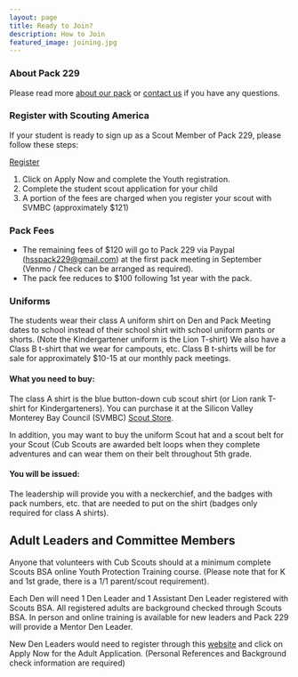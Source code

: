```yaml
---
layout: page
title: Ready to Join?
description: How to Join
featured_image: joining.jpg
---
```


### About Pack 229

Please read more [about our pack](/about) or [contact us](mailto:contact@hsspack229.org) if you have any questions.

### Register with Scouting America

If your student is ready to sign up as a Scout Member of Pack 229, please follow these steps:

[Register](https://beascout.scouting.org/list/?zip=95120&program%5B0%5D=pack&cubFilter=all&miles=10&unitID=304044)

1. Click on Apply Now and complete the Youth registration.
2. Complete the student scout application for your child
3. A portion of the fees are charged when you register your scout with SVMBC (approximately $121)

### Pack Fees

* The remaining fees of $120 will go to Pack 229 via Paypal (hsspack229@gmail.com) at the first pack meeting in September (Venmo / Check can be arranged as required).
* The pack fee reduces to $100 following 1st year with the pack.

### Uniforms

The students wear their class A uniform shirt on Den and Pack Meeting dates to school instead of their school shirt with school uniform pants or shorts. (Note the Kindergartener uniform is the Lion T-shirt) We also have a Class B t-shirt that we wear for campouts, etc. Class B t-shirts will be for sale for approximately $10-15 at our monthly pack meetings.

#### What you need to buy:

The class A shirt is the blue button-down cub scout shirt (or Lion rank T-shirt for Kindergarteners). You can purchase it at the Silicon Valley Monterey Bay Council (SVMBC) [Scout Store](https://www.svmbc.org/scout-shop/).

In addition, you may want to buy the uniform Scout hat and a scout belt for your Scout (Cub Scouts are awarded belt loops when they complete adventures and can wear them on their belt throughout 5th grade.

#### You will be issued:

The leadership will provide you with a neckerchief, and the badges with pack numbers, etc. that are needed to put on the shirt (badges only required for class A shirts).

## Adult Leaders and Committee Members

Anyone that volunteers with Cub Scouts should at a minimum complete Scouts BSA online Youth Protection Training course. (Please note that for K and 1st grade, there is a 1/1 parent/scout requirement).

Each Den will need 1 Den Leader and 1 Assistant Den Leader registered with Scouts BSA. All registered adults are background checked through Scouts BSA. In person and online training is available for new leaders and Pack 229 will provide a Mentor Den Leader.

New Den Leaders would need to register through this [website](https://beascout.scouting.org/list/?zip=95120&program%5B0%5D=pack&cubFilter=all&miles=10&unitID=304044)
 and click on Apply Now for the Adult Application. (Personal References and Background check information are required)

